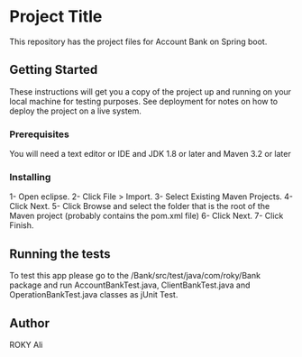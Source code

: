 # Project Title

This repository has the project files for Account Bank on Spring boot.

## Getting Started

These instructions will get you a copy of the project up and running on your local machine for testing purposes. See deployment for notes on how to deploy the project on a live system.

### Prerequisites

You will need a text editor or IDE and JDK 1.8 or later and Maven 3.2 or later

### Installing

1- Open eclipse.
2- Click File > Import.
3- Select Existing Maven Projects.
4- Click Next.
5- Click Browse and select the folder that is the root of the Maven project (probably contains the pom.xml file)
6- Click Next.
7- Click Finish.

## Running the tests

To test this app please go to the /Bank/src/test/java/com/roky/Bank package and run AccountBankTest.java, ClientBankTest.java and OperationBankTest.java classes as jUnit Test.

## Author
ROKY Ali